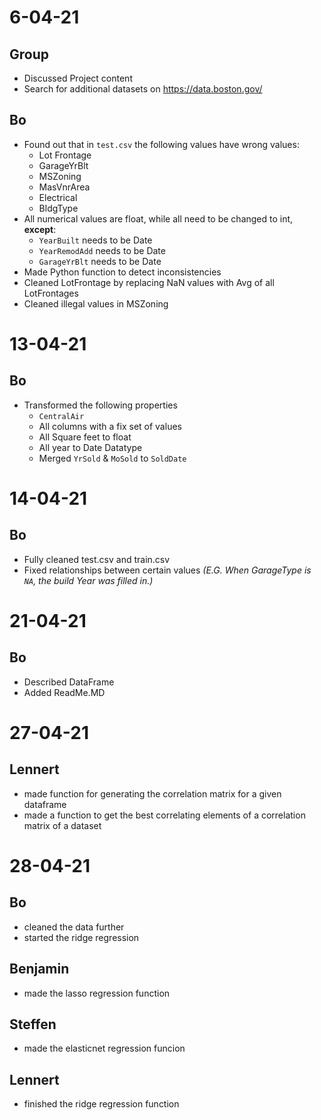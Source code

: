 # 6-04-21
## Group
- Discussed Project content
- Search for additional datasets on https://data.boston.gov/ 

## Bo
- Found out that in `test.csv` the following values have wrong values:
  - Lot Frontage
  - GarageYrBlt
  - MSZoning
  - MasVnrArea
  - Electrical
  - BldgType
- All numerical values are float, while all need to be changed to int, **except**:
  - `YearBuilt` needs to be Date
  - `YearRemodAdd` needs to be Date
  - `GarageYrBlt` needs to be Date
- Made Python function to detect inconsistencies
- Cleaned LotFrontage by replacing NaN values with Avg of all LotFrontages
- Cleaned illegal values in MSZoning

# 13-04-21
## Bo
- Transformed the following properties
  - `CentralAir`
  - All columns with a fix set of values
  - All Square feet to float
  - All year to Date Datatype
  - Merged `YrSold` & `MoSold` to `SoldDate`
  
# 14-04-21
## Bo
- Fully cleaned test.csv and train.csv
- Fixed relationships between certain values *(E.G. When GarageType is `NA`, the build Year was filled in.)*

# 21-04-21
## Bo
- Described DataFrame
- Added ReadMe.MD

# 27-04-21
## Lennert
- made function for generating the correlation matrix for a given dataframe
- made a function to get the best correlating elements of a correlation matrix of a dataset

# 28-04-21
## Bo
- cleaned the data further
- started the ridge regression

## Benjamin
- made the lasso regression function

## Steffen
- made the elasticnet regression funcion

## Lennert
- finished the ridge regression function

